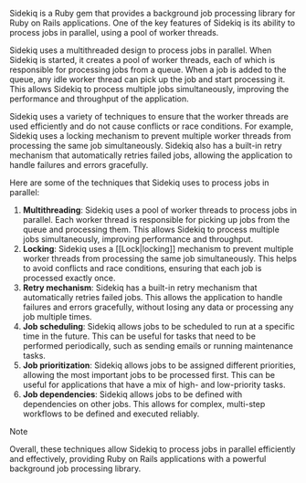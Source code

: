 Sidekiq is a Ruby gem that provides a background job processing library for Ruby on Rails applications. One of the key features of Sidekiq is its ability to process jobs in parallel, using a pool of worker threads.

Sidekiq uses a multithreaded design to process jobs in parallel. When Sidekiq is started, it creates a pool of worker threads, each of which is responsible for processing jobs from a queue. When a job is added to the queue, any idle worker thread can pick up the job and start processing it. This allows Sidekiq to process multiple jobs simultaneously, improving the performance and throughput of the application.

Sidekiq uses a variety of techniques to ensure that the worker threads are used efficiently and do not cause conflicts or race conditions. For example, Sidekiq uses a locking mechanism to prevent multiple worker threads from processing the same job simultaneously. Sidekiq also has a built-in retry mechanism that automatically retries failed jobs, allowing the application to handle failures and errors gracefully.

Here are some of the techniques that Sidekiq uses to process jobs in parallel:

1. **Multithreading**: Sidekiq uses a pool of worker threads to process jobs in parallel. Each worker thread is responsible for picking up jobs from the queue and processing them. This allows Sidekiq to process multiple jobs simultaneously, improving performance and throughput. 
2. **Locking**: Sidekiq uses a [[Lock|locking]] mechanism to prevent multiple worker threads from processing the same job simultaneously. This helps to avoid conflicts and race conditions, ensuring that each job is processed exactly once.
3. **Retry mechanism**: Sidekiq has a built-in retry mechanism that automatically retries failed jobs. This allows the application to handle failures and errors gracefully, without losing any data or processing any job multiple times.
4. **Job scheduling**: Sidekiq allows jobs to be scheduled to run at a specific time in the future. This can be useful for tasks that need to be performed periodically, such as sending emails or running maintenance tasks.
5. **Job prioritization**: Sidekiq allows jobs to be assigned different priorities, allowing the most important jobs to be processed first. This can be useful for applications that have a mix of high- and low-priority tasks.
6. **Job dependencies**: Sidekiq allows jobs to be defined with dependencies on other jobs. This allows for complex, multi-step workflows to be defined and executed reliably.

>[!NOTE]
>Overall, these techniques allow Sidekiq to process jobs in parallel efficiently and effectively, providing Ruby on Rails applications with a powerful background job processing library.